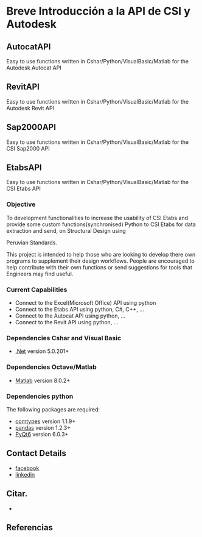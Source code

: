 # Breve Introducción a la API de CSI y Autodesk

## AutocatAPI
Easy to use functions written in Cshar/Python/VisualBasic/Matlab for the Autodesk Autocat API

## RevitAPI
Easy to use functions written in Cshar/Python/VisualBasic/Matlab for the Autodesk Revit API

## Sap2000API
Easy to use functions written in Cshar/Python/VisualBasic/Matlab for the CSI Sap2000 API

## EtabsAPI
Easy to use functions written in Cshar/Python/VisualBasic/Matlab for the CSI Etabs API


### Objective

To development functionalities to increase the usability of CSI Etabs and provide some custom functions(synchronised) Python to CSI Etabs for data extraction and send, on Structural Design using 

Peruvian Standards.

This project is intended to help those who are looking to develop there own programs to
supplement their design workflows. People are encouraged to help contribute with their own
functions or send suggestions for tools that Engineers may find useful. 

### Current Capabilities

- Connect to the Excel(Microsoft Office) API using python
- Connect to the Etabs API using python, C#, C++, ...
- Connect to the Autocat API using python, ...
- Connect to the Revit API using python, ...

### Dependencies Cshar and Visual Basic

* [.Net](https://dotnet.microsoft.com/) version 5.0.201+

### Dependencies Octave/Matlab

* [Matlab](https://la.mathworks.com/products/matlab.html) version 8.0.2+

### Dependencies python

The following packages are required:

* [comtypes](https://pypi.org/project/comtypes/) version 1.1.9+
* [pandas](https://pandas.pydata.org/) version 1.2.3+
* [PyQt6](https://wiki.qt.io/Qt_6.0_Release) version 6.0.3+

## Contact Details
- [facebook](https://www.facebook.com/fjmucho)
- [linkedin](https://www.linkedin.com/in/fjmucho70b2639b/)

## Citar.

- 

## Referencias
<!-- - https://hakan-keskin.medium.com/ -->